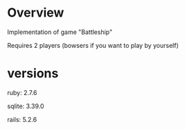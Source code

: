# Overview

Implementation of game "Battleship"

Requires 2 players (bowsers if you want to play by yourself)

# versions

ruby: 2.7.6

sqlite: 3.39.0

rails: 5.2.6
